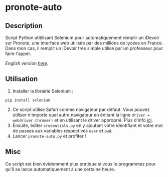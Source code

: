 # pronote-auto
## Description
Script Python utitilisant Selenium pour automatiquement remplir un iDevoir sur Pronote, une interface web utilisée par des millions de lycées en France. Dans mon cas, il remplit un iDevoir très simple utilisé par un professeur pour faire l'appel.

*English version [here](https://github.com/ulyssecrn/pronote-auto).*
## Utilisation
1. Installer la librairie Selenium :
```
pip install selenium
```
2. Ce script utilise Safari comme navigateur par défaut. Vous pouvez utiliser n'importe quel autre navigateur en éditant la ligne `driver = webdriver.Chrome()` et en utilisant le driver approprié. Plus d'info [ici](https://www.selenium.dev/documentation/en/webdriver/driver_requirements/).
3. Ensuite, éditer `credentials.py` en y ajoutant votre identifiant et votre mot de passes aux variables respectives `user` et `pwd`.
4. Lancer `pronote-auto.py` et profiter !

## Misc
Ce script est bien évidemment plus pratique si vous le programmez pour qu'il se lance automatiquement à une certaine heure.

